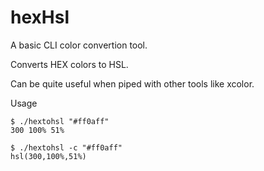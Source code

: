 # hexHsl

A basic CLI color convertion tool.

Converts HEX colors to HSL. 

Can be quite useful when piped with other tools like xcolor.

Usage
```console
$ ./hextohsl "#ff0aff"
300 100% 51%
	
$ ./hextohsl -c "#ff0aff"
hsl(300,100%,51%)
```
